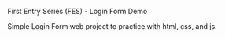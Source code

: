 First Entry Series (FES) - Login Form Demo

Simple Login Form web project to practice with html, css, and js.
